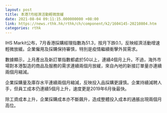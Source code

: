 ```yaml
---
layout: post
title: 本港7月經濟活動輕微放緩
date: 2021-08-04 09:11:15.000000000 +08:00
link: https://news.rthk.hk/rthk/ch/component/k2/1604145-20210804.htm
categories: rthk
---
```


IHS Markit公布，7月香港採購經理指數為51.3，按月下跌0.1，反映經濟活動增速輕微放緩。企業僱用及採購保持審慎，特別是疫情繼續衝擊外貿需求。

數據顯示，上月產出及新訂單指數都處於50以上，連續4個月上升。不過，海外市場對本港製造的商品及服務的需求連續兩個月放緩，來自內地的新接訂單量亦連續兩個月縮減。

企業採購量及庫存水平連續兩個月縮減，反映投入品採購更謹慎。企業持續減聘人手，但員工成本仍連續5個月上升，速度更是2019年6月後最快。

除工資成本上升，企業採購成本亦不斷飆升，造成整體投入成本的通脹出現兩個月高位。
